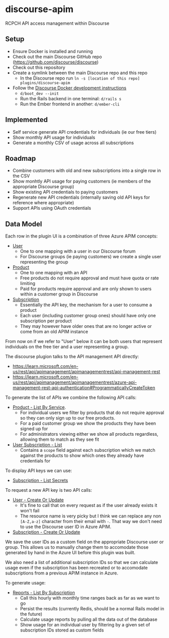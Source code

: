 # discourse-apim

RCPCH API access management within Discourse

## Setup

- Ensure Docker is installed and running
- Check out the main Discourse GitHub repo (https://github.com/discourse/discourse)
- Check out this repository
- Create a symlink between the main Discourse repo and this repo
  - In the Discourse repo run `ln -s [location of this repo] plugins/discourse-apim`
- Follow the [Discourse Docker development instructions](https://meta.discourse.org/t/install-discourse-for-development-using-docker/102009#step-2-start-container-6)
  - `d/boot_dev --init`
  - Run the Rails backend in one terminal: `d/rails s`
  - Run the Ember frontend in another: `d/ember-cli`

## Implemented

- Self service generate API credentials for individuals (ie our free tiers)
- Show monthly API usage for individuals
- Generate a monthly CSV of usage across all subscriptions

## Roadmap

- Combine customers with old and new subscriptions into a single row in the CSV
- Show monhtly API usage for paying customers (ie members of the appropriate Discourse group)
- Show existing API credentials to paying customers
- Regenerate new API credentials (internally saving old API keys for reference where appropriate)
- Support APIs using OAuth credentials

## Data Model

Each row in the plugin UI is a combination of three Azure APIM concepts:

- [User](https://learn.microsoft.com/en-us/azure/api-management/api-management-howto-create-or-invite-developers)
  - One to one mapping with a user in our Discourse forum
  - For Discourse groups (ie paying customers) we create a single user representing the group
- [Product](https://learn.microsoft.com/en-us/azure/api-management/api-management-howto-add-products?tabs=azure-portal)
  - One to one mapping with an API
  - Free products do not require approval and must have quota or rate limiting
  - Paid for products require approval and are only shown to users within a customer group in Discourse
- [Subscription](https://learn.microsoft.com/en-us/azure/api-management/api-management-subscriptions)
  - Essentially the API key, the mechanism for a user to consume a product
  - Each user (including customer group ones) should have only one subscription per product
  - They may however have older ones that are no longer active or come from an old APIM instance

From now on if we refer to "User" below it can be both users that represent individuals on the free tier and a user representing a group.

The discourse plugion talks to the API management API directly:

- https://learn.microsoft.com/en-us/rest/api/apimanagement/apimanagementrest/api-management-rest
- https://learn.microsoft.com/en-us/rest/api/apimanagement/apimanagementrest/azure-api-management-rest-api-authentication#ProgrammaticallyCreateToken

To generate the list of APIs we combine the following API calls:

- [Product - List By Service](https://learn.microsoft.com/en-us/rest/api/apimanagement/product/list-by-service?view=rest-apimanagement-2022-08-01&tabs=HTTP).
  - For individual users we filter by products that do not require approval so they can only sign up to our free products.
  - For a paid customer group we show the products they have been signed up for
  - For administrators viewing either we show all products regardless, allowing them to match as they see fit
- [User Subscription - List](https://learn.microsoft.com/en-us/rest/api/apimanagement/user-subscription/list?view=rest-apimanagement-2022-08-01&tabs=HTTP)
  - Contains a `scope` field against each subscription which we match against the products to show which ones they already have credentials for

To display API keys we can use:

- [Subscription - List Secrets](https://learn.microsoft.com/en-us/rest/api/apimanagement/subscription/list-secrets?view=rest-apimanagement-2022-08-01&tabs=HTTP)

To request a new API key is two API calls:

- [User - Create Or Update](https://learn.microsoft.com/en-us/rest/api/apimanagement/user/create-or-update?view=rest-apimanagement-2022-08-01&tabs=HTTP)
  - It's fine to call that on every request as if the user already exists
    it won't fail
  - The resource name is very picky but I think we can replace any non `[A-Z,a-z]`
    character from their email with `-`. That way we don't need to use the
    Discourse user ID in Azure APIM.
- [Subscription - Create Or Update](https://learn.microsoft.com/en-us/rest/api/apimanagement/subscription/create-or-update?view=rest-apimanagement-2022-08-01&tabs=HTTP)

We save the user IDs as a custom field on the appropriate Discourse user or group. This allows us to manually change them to accomodate those generated by hand in the Azure UI before this plugin was built.

We also need a list of additional subscription IDs so that we can calculate usage even if the subscription has been recreated or to accomodate subscriptions from a previous APIM instance in Azure.

To generate usage:

- [Reports - List By Subscription](https://learn.microsoft.com/en-us/rest/api/apimanagement/reports/list-by-subscription?view=rest-apimanagement-2022-08-01&tabs=HTTP)
  - Call this hourly with monthly time ranges back as far as we want to go
  - Persist the results (currently Redis, should be a normal Rails model in the future)
  - Calculate usage reports by pulling all the data out of the database
  - Show usage for an individual user by filtering by a given set of subscription IDs stored as custom fields 
